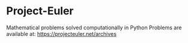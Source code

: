 # Project-Euler
Mathematical problems solved computationally in Python
Problems are available at: https://projecteuler.net/archives
